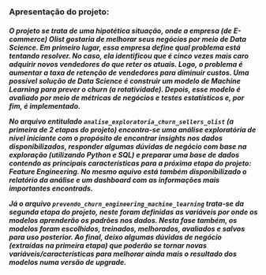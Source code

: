 <html>
<h3> Apresentação do projeto:
<h5>
O projeto se trata de uma hipotética situação, onde a empresa (de E-commerce) Olist gostaria de melhorar seus negócios por meio de Data Science. Em primeiro lugar, essa empresa define qual problema está tentando resolver. No caso, ela identificou que é cinco vezes mais caro adquirir novos vendedores do que reter os atuais. Logo, o problema é aumentar a taxa de retenção de vendedores para diminuir custos. Uma possível solução de Data Science é construir um modelo de Machine Learning para prever o churn (a rotatividade). Depois, esse modelo é avaliado por meio de métricas de negócios e testes estatísticos e, por fim, é implementado.

No arquivo entitulado `analise_exploratoria_churn_sellers_olist` (a primeira de 2 etapas do projeto) encontra-se uma análise exploratória de nível iniciante com o propósito de encontrar insights nos dados disponibilizados, responder algumas dúvidas de negócio com base na exploração (utilizando Python e SQL) e preparar uma base de dados contendo as principais características para a próxima etapa do projeto: *Feature Engineering*. No mesmo aquivo está também disponibilizado o relatório da análise e um dashboard com as informações mais importantes encontrads.
  
Já o arquivo `prevendo_churn_engineering_machine_learning` trata-se da segunda etapa do projeto, neste foram definidas as variáveis por onde os modelos aprenderão os padrões nos dados. Nesta fase também, os modelos foram escolhidos, treinados, melhorados, avaliados e salvos para uso posterior. Ao final, deixo algumas dúvidas de negócio (extraídas na primeira etapa) que poderão se tornar novas variáveis/características para melhorar ainda mais o resultado dos modelos numa versão de upgrade.
<html>
